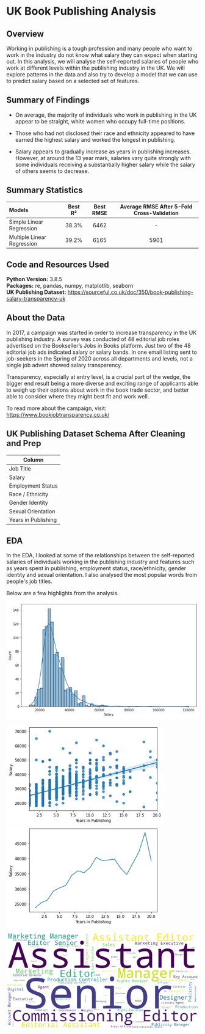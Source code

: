 # UK Book Publishing Analysis

## Overview 
Working in publishing is a tough profession and many people who want to work in the industry do not know what salary they can expect when starting out. In this analysis, we will analyse the self-reported salaries of people who work at different levels within the publishing industry in the UK. We will explore patterns in the data and also try to develop a model that we can use to predict salary based on a selected set of features.
 
## Summary of Findings
* On average, the majority of individuals who work in publishing in the UK appear to be straight, white women who occupy full-time positions.  

* Those who had not disclosed their race and ethnicity appeared to have earned the highest salary and worked the longest in publishing.  

* Salary appears to gradually increase as years in publishing increases. However, at around the 13 year mark, salaries vary quite strongly with some individuals receiving a substantially higher salary while the salary of others seems to decrease.  

## Summary Statistics

| Models | Best R² | Best RMSE | Average RMSE After 5-Fold Cross-Validation |
| :- | :-: | :-: | :-: |
| Simple Linear Regression | 38.3% | 6462 | - |
| Multiple Linear Regression | 39.2% | 6165 | 5901 |

## Code and Resources Used 
**Python Version:** 3.8.5  
**Packages:** re, pandas, numpy, matplotlib, seaborn  
**UK Publishing Dataset:** https://sourceful.co.uk/doc/350/book-publishing-salary-transparency-uk   

## About the Data
In 2017, a campaign was started in order to increase transparency in the UK publishing industry. A survey was conducted of 48 editorial job roles advertised on the Bookseller’s Jobs in Books platform. Just two of the 48 editorial job ads indicated salary or salary bands. In one email listing sent to job-seekers in the Spring of 2020 across all departments and levels, not a single job advert showed salary transparency.

Transparency, especially at entry level, is a crucial part of the wedge, the bigger end result being a more diverse and exciting range of applicants able to weigh up their options about work in the book trade sector, and better able to consider where they might best fit and work well.

To read more about the campaign, visit: https://www.bookjobtransparency.co.uk/

## UK Publishing Dataset Schema After Cleaning and Prep

| Column |
| - |
| Job Title |
| Salary |
| Employment Status |
| Race / Ethnicity |
| Gender Identity |
| Sexual Orientation |
| Years in Publishing |

## EDA
In the EDA, I looked at some of the relationships between the self-reported salaries of individuals working in the publishing industry and features such as years spent in publishing, employment status, race/ethnicity, gender identity and sexual orientation. I also analysed the most popular words from people's job titles.

Below are a few highlights from the analysis. 
  
![alt text](images/book_pub1.png "Salary Distribution")  
  
![alt text](images/book_pub2.png "Scatter Plot for Salary and Years in Publishing")
![alt text](images/book_pub3.png "Line Plot for Salary and Years in Publishing")  
  
![alt text](images/wordcloud.png "Job Title Wordcloud")  
